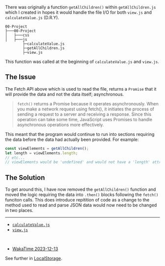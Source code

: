 There was originally a function `getAllChildren()` within `getAllChildren.js` which I created in hopes it would handle the file I/O for both `view.js` and `calculateValue.js` (D.R.Y).

```
00-Project
├───00-Project
│   ├───css
│   ├───js
        ├─calculateValue.js
        ├─getAllChildren.js
        ├─view.js
```

This function was called at the beginning of `calculateValue.js` and `view.js`.

## The Issue

The Fetch API above which is used to read the file, returns a `Promise` that it will provide
the data and not the data itself; asynchronous. 

> `fetch()` returns a Promise because it operates asynchronously. When you make a network request using fetch(), it initiates the process of sending a request to a server and receiving a response. Since this operation can take some time, JavaScript uses Promises to handle asynchronous operations more effectively.

This meant that the program would continue to run into sections requiring the data before the
data had actually been provided. For example:

```js
const viewElements = getAllChildren();
let length = viewElements.length;
// etc...
// viewElements would be 'undefined' and would not have a 'length' attribute yet.
```

## The Solution

To get around this, I have now removed the `getAllChildren()` function and moved the logic
requiring the data into `.then()` blocks following the `fetch()` funciton calls. This does introduce repitition of code as a change to the method used to read and parse JSON data would now need to be changed in two places.

---

- [`calculateValue.js`](/00-Project/js/calculateValue.js)
- [`view.js`](/00-Project/js/view.js)

<br>

- [WakaTime 2023-12-13](https://wakatime.com/@coreyrichardson/projects/ndvtnsilnw?start=2023-12-13&end=2023-12-13)

See further in [LocalStorage](/03-Notes/LocalStorage.md).